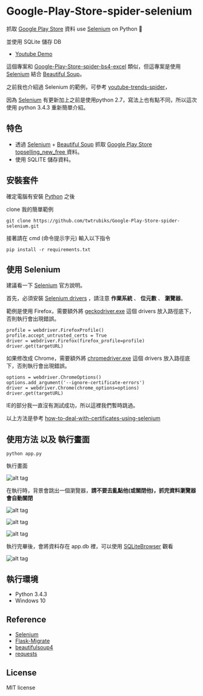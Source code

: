 # Google-Play-Store-spider-selenium
抓取 [Google Play Store](https://play.google.com/store/apps/top) 資料 use [Selenium](http://selenium-python.readthedocs.io/index.html) on Python 📝  

並使用 SQLite 儲存 DB

* [Youtube Demo](https://youtu.be/bNTj-CtwX1w)
 
這個專案和 [Google-Play-Store-spider-bs4-excel](https://github.com/twtrubiks/Google-Play-Store-spider-bs4-excel) 類似，但這專案是使用  [Selenium](http://selenium-python.readthedocs.io/index.html) 結合  [Beautiful Soup](https://www.crummy.com/software/BeautifulSoup/bs4/doc/)。

之前我也介紹過 Selenium 的範例，可參考 [youtube-trends-spider](https://github.com/twtrubiks/youtube-trends-spider)，

因為 [Selenium](http://selenium-python.readthedocs.io/index.html) 有更新加上之前是使用python 2.7，寫法上也有點不同，所以這次使用 python 3.4.3 重新簡單介紹。

## 特色
* 透過 [Selenium](http://selenium-python.readthedocs.io/index.html) + [Beautiful Soup](https://www.crummy.com/software/BeautifulSoup/bs4/doc/) 抓取  [Google Play Store topselling_new_free ](https://play.google.com/store/apps/category/BOOKS_AND_REFERENCE/collection/topselling_new_free)資料。
* 使用 SQLITE 儲存資料。



## 安裝套件 
確定電腦有安裝 [Python](https://www.python.org/) 之後

clone 我的簡單範例

``` 
git clone https://github.com/twtrubiks/Google-Play-Store-spider-selenium.git
```

接著請在  cmd (命令提示字元) 輸入以下指令
``` 
pip install -r requirements.txt
```

## 使用 Selenium
建議看一下 [Selenium](http://selenium-python.readthedocs.io/index.html) 官方說明。

首先，必須安裝 [Selenium drivers](http://selenium-python.readthedocs.io/installation.html#drivers) ，請注意 <b>作業系統</b> 、 <b>位元數</b> 、 <b>瀏覽器</b>。

範例是使用 Firefox，需要額外將 [geckodriver.exe](https://github.com/twtrubiks/Google-Play-Store-spider-selenium/blob/master/geckodriver.exe) 這個 drivers 放入路徑底下，否則執行會出現錯誤。

```
profile = webdriver.FirefoxProfile()
profile.accept_untrusted_certs = True
driver = webdriver.Firefox(firefox_profile=profile)
driver.get(targetURL)
```

如果修改成 Chrome，需要額外將 [chromedriver.exe](https://github.com/twtrubiks/Google-Play-Store-spider-selenium/blob/master/chromedriver.exe) 這個 drivers 放入路徑底下，否則執行會出現錯誤。

```
options = webdriver.ChromeOptions()
options.add_argument('--ignore-certificate-errors')
driver = webdriver.Chrome(chrome_options=options)
driver.get(targetURL)
```

IE的部分我一直沒有測試成功，所以這裡我們暫時跳過。
  
以上方法是參考  [how-to-deal-with-certificates-using-selenium](http://stackoverflow.com/questions/24507078/how-to-deal-with-certificates-using-selenium)

## 使用方法 以及 執行畫面

``` 
python app.py
```
執行畫面

![alt tag](http://i.imgur.com/frCEqu7.jpg)

在執行時，背景會跳出一個瀏覽器，<b>請不要去亂點他(或關閉他)，抓完資料瀏覽器會自動關閉</b>

![alt tag](http://i.imgur.com/tLXt0zM.jpg)

![alt tag](http://i.imgur.com/x9Tuyf8.jpg)

![alt tag](http://i.imgur.com/bhJJVXl.jpg)


執行完畢後，會將資料存在 app.db 裡，可以使用 [SQLiteBrowser](http://sqlitebrowser.org/) 觀看

![alt tag](http://i.imgur.com/PYOkVNN.jpg)



## 執行環境
* Python 3.4.3
* Windows 10

## Reference 
* [Selenium](http://selenium-python.readthedocs.io/index.html)
* [Flask-Migrate](https://flask-migrate.readthedocs.io/en/latest/) 
* [beautifulsoup4](https://www.crummy.com/software/BeautifulSoup/bs4/doc/)
* [requests](http://docs.python-requests.org/en/master/)


## License
MIT license
